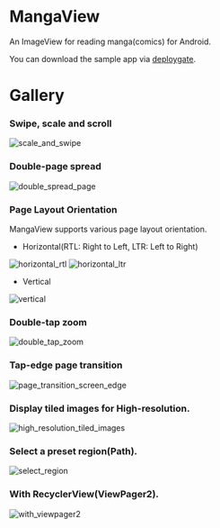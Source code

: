 MangaView
========

An ImageView for reading manga(comics) for Android.

You can download the sample app via [deploygate](https://dply.me/1dakl4).

Gallery
========

### Swipe, scale and scroll
![scale_and_swipe](https://github.com/keiji/mangaview/blob/gallery/scale_and_swipe.gif)

### Double-page spread
![double_spread_page](https://github.com/keiji/mangaview/blob/gallery/double_spread_page.gif)

### Page Layout Orientation
MangaView supports various page layout orientation.

 * Horizontal(RTL: Right to Left, LTR: Left to Right)

![horizontal_rtl](https://user-images.githubusercontent.com/932136/91523749-8199c480-e938-11ea-9d2f-b2a4f7268e4a.gif)
![horizontal_ltr](https://user-images.githubusercontent.com/932136/91523849-bad23480-e938-11ea-89fb-66e24bb8d65f.gif)

 * Vertical
 
![vertical](https://user-images.githubusercontent.com/932136/91523666-4bf4db80-e938-11ea-9b71-d46ec06f5ab7.gif)

### Double-tap zoom
![double_tap_zoom](https://github.com/keiji/mangaview/blob/gallery/double_tap_zoom.gif)

### Tap-edge page transition

![page_transition_screen_edge](https://github.com/keiji/mangaview/blob/gallery/page_transition_screen_edge.gif)

### Display tiled images for High-resolution.

![high_resolution_tiled_images](https://github.com/keiji/mangaview/blob/gallery/high_resolution_tiled_images.gif)

### Select a preset region(Path).

![select_region](https://github.com/keiji/mangaview/blob/gallery/select_region.gif)

### With RecyclerView(ViewPager2).

![with_viewpager2](https://github.com/keiji/mangaview/blob/gallery/with_viewpager2.gif)
